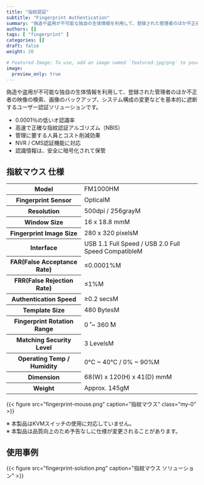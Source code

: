 ```yaml
---
title: "指紋認証"
subtitle: "Fingerprint Authentication"
summary: "偽造や盗用が不可能な独自の生体情報を利用して、登録された管理者のほか不正者の映像の検索、画像のバックアップ、システム構成の変更などを基本的に遮断するユーザー認証ソリューションです。"
authors: []
tags: [ "fingerprint" ]
categories: []
draft: false
weight: 20

# Featured Image: To use, add an image named `featured.jpg/png` to your page's folder.
image:
  preview_only: true
---
```


偽造や盗用が不可能な独自の生体情報を利用して、登録された管理者のほか不正者の映像の検索、画像のバックアップ、システム構成の変更などを基本的に遮断するユーザー認証ソリューションです。

- 0.0001％の低いオ認識率
- 高速で正確な指紋認証アルゴリズム（NBIS）
- 管理に要する人員とコスト削減効果
- NVR / CMS認証機能に対応
- 認識情報は、安全に暗号化されて保管

## 指紋マウス 仕様

<div class="container">
<div class="row align-items-center">
<div class="col-12 col-sm-8">

<table class="spec">
<tbody>
<tr><th>Model</th><td>FM1000HM</td></tr>
<tr><th>Fingerprint Sensor</th><td>OpticalM</td></tr>
<tr><th>Resolution</th><td>500dpi / 256grayM</td></tr>
<tr><th>Window Size</th><td>16 x 18.8 mmM</td></tr>
<tr><th>Fingerprint Image Size</th><td>280 x 320 pixelsM</td></tr>
<tr><th>Interface</th><td>USB 1.1 Full Speed / USB 2.0 Full Speed CompatibleM</td></tr>
<tr><th>FAR(False Acceptance Rate)</th><td> ≤0.0001%M</td></tr>
<tr><th>FRR(False Rejection Rate)</th><td>≤1%M</td></tr>
<tr><th>Authentication Speed</th><td>≥0.2 secsM</td></tr>
<tr><th>Template Size</th><td>480 BytesM</td></tr>
<tr><th>Fingerprint Rotation Range</th><td>0 ̊ ~ 360 ̊M</td></tr>
<tr><th>Matching Security Level</th><td>3 LevelsM</td></tr>
<tr><th>Operating Temp / Humidity</th><td>0°C ~ 40°C / 0% ~ 90%M</td></tr>
<tr><th>Dimension</th><td>68(W) x 120(H) x 41(D) mmM</td></tr>
<tr><th>Weight</th><td>Approx. 145gM</td></tr>
</tbody>
</table>

</div>
<div class="col-12 col-sm-4">

{{< figure src="fingerprint-mouse.png" caption="指紋マウス" class="my-0" >}}

</div>
</div>
</div>

※ 本製品はKVMスイッチの使用に対応していません。  
※ 本製品は品質向上のため予告なしに仕様が変更されることがあります。

## 使用事例

{{< figure src="fingerprint-solution.png" caption="指紋マウス ソリューション" >}}
